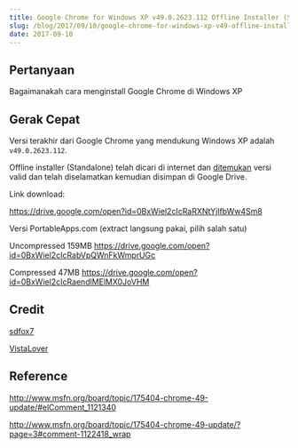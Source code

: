 ```yaml
---
title: Google Chrome for Windows XP v49.0.2623.112 Offline Installer (Standalone)
slug: /blog/2017/09/10/google-chrome-for-windows-xp-v49-offline-installer-standalone/
date: 2017-09-10
---
```


## Pertanyaan

Bagaimanakah cara menginstall Google Chrome di Windows XP

## Gerak Cepat

Versi terakhir dari Google Chrome yang mendukung Windows XP adalah
`v49.0.2623.112`.

Offline installer (Standalone) telah dicari di internet dan [ditemukan][1] versi
valid dan telah diselamatkan kemudian disimpan di Google Drive.

Link download:

https://drive.google.com/open?id=0BxWiel2cIcRaRXNtYjlfbWw4Sm8


Versi PortableApps.com (extract langsung pakai, pilih salah satu)

Uncompressed 159MB https://drive.google.com/open?id=0BxWiel2cIcRabVpQWnFkWmprUGc

Compressed 47MB https://drive.google.com/open?id=0BxWiel2cIcRaendlMElMX0JoVHM

## Credit

[sdfox7](http://www.msfn.org/board/profile/395182-sdfox7/)

[VistaLover](http://www.msfn.org/board/profile/414571-vistalover/)

## Reference

[1]:http://www.msfn.org/board/topic/175404-chrome-49-update/

http://www.msfn.org/board/topic/175404-chrome-49-update/#elComment_1121340

http://www.msfn.org/board/topic/175404-chrome-49-update/?page=3#comment-1122418_wrap